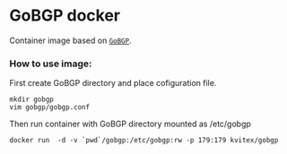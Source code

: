 # GoBGP docker

Container image based on [`GoBGP`](https://github.com/osrg/gobgp).

### How to use image:

First create GoBGP directory and place cofiguration file.
```
mkdir gobgp
vim gobgp/gobgp.conf
```

Then run container with GoBGP directory mounted as /etc/gobgp
```
docker run  -d -v `pwd`/gobgp:/etc/gobgp:rw -p 179:179 kvitex/gobgp
```